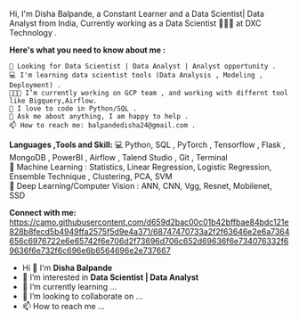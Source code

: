 Hi, I'm Disha Balpande, a Constant Learner and a Data Scientist| Data Analyst from India, Currently working as a Data Scientist 🙍🏽‍♂️ at DXC Technology . 


<b>Here's what you need to know about me :</b>
     
    👀 Looking for Data Scientist | Data Analyst | Analyst opportunity .
    💻 I'm learning data scientist tools (Data Analysis , Modeling , Deployment) .
    👨🏽‍💻 I’m currently working on GCP team , and working with differnt tool like Bigquery,Airflow. 
    🐍 I love to code in Python/SQL .
    💬 Ask me about anything, I am happy to help .
    📫 How to reach me: balpandedisha24@gmail.com .
    
 <b>Languages ,Tools and Skill:</b>
   💻 Python, SQL , PyTorch , Tensorflow , Flask , MongoDB , PowerBI , Airflow , Talend Studio , Git , Terminal <br>
   💼 Machine Learning : Statistics, Linear Regression, Logistic Regression, Ensemble Technique , Clustering, PCA, SVM <br>
   💼 Deep Learning/Computer Vision : ANN, CNN, Vgg, Resnet, Mobilenet, SSD <br>
 
<b>Connect with me:</b>
https://camo.githubusercontent.com/d659d2bac00c01b42bffbae84bdc121e828b8fecd5b4949ffa2575f5d9e4a371/68747470733a2f2f63646e2e6a7364656c6976722e6e65742f6e706d2f73696d706c652d69636f6e734076332f69636f6e732f6c696e6b6564696e2e737667



  

- Hi 👋 I'm <b><n3>Disha Balpande</h3></b>
- 👀 I’m interested in <b>Data Scientist | Data Analyst </b>
- 🌱 I’m currently learning ...
- 💞️ I’m looking to collaborate on ...
- 📫 How to reach me ...


